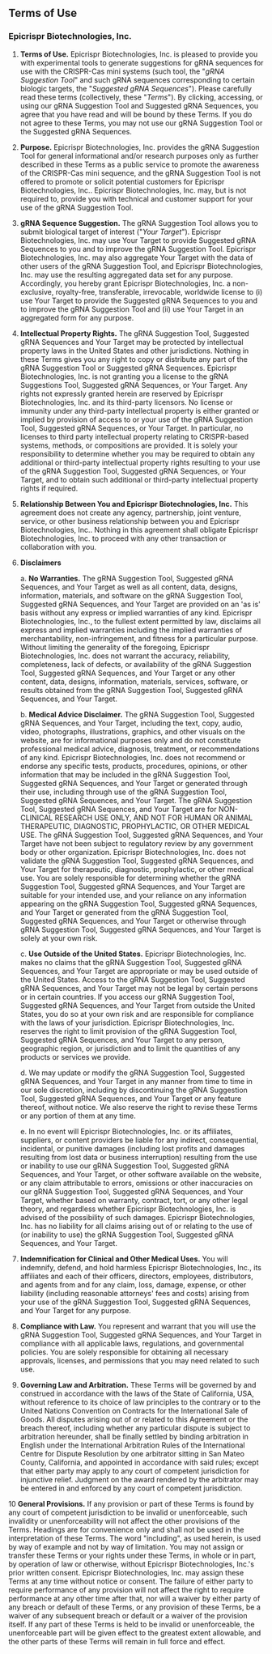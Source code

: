 ## Terms of Use

### Epicrispr Biotechnologies, Inc.

1. **Terms of Use.** Epicrispr Biotechnologies, Inc. is pleased to provide you with experimental tools to generate suggestions for gRNA sequences for use with the CRISPR-Cas mini systems (such tool, the "_gRNA Suggestion Tool_" and such gRNA sequences corresponding to certain biologic targets, the "_Suggested gRNA Sequences_"). Please carefully read these terms (collectively, these "_Terms_"). By clicking, accessing, or using our gRNA Suggestion Tool and Suggested gRNA Sequences, you agree that you have read and will be bound by these Terms. If you do not agree to these Terms, you may not use our gRNA Suggestion Tool or the Suggested gRNA Sequences.

2. **Purpose.** Epicrispr Biotechnologies, Inc. provides the gRNA Suggestion Tool for general informational and/or research purposes only as further described in these Terms as a public service to promote the awareness of the CRISPR-Cas mini sequence, and the gRNA Suggestion Tool is not offered to promote or solicit potential customers for Epicrispr Biotechnologies, Inc.. Epicrispr Biotechnologies, Inc. may, but is not required to, provide you with technical and customer support for your use of the gRNA Suggestion Tool.

3. **gRNA Sequence Suggestion.** The gRNA Suggestion Tool allows you to submit biological target of interest ("_Your Target_"). Epicrispr Biotechnologies, Inc. may use Your Target to provide Suggested gRNA Sequences to you and to improve the gRNA Suggestion Tool. Epicrispr Biotechnologies, Inc. may also aggregate Your Target with the data of other users of the gRNA Suggestion Tool, and Epicrispr Biotechnologies, Inc. may use the resulting aggregated data set for any purpose. Accordingly, you hereby grant Epicrispr Biotechnologies, Inc. a non-exclusive, royalty-free, transferable, irrevocable, worldwide license to (i) use Your Target to provide the Suggested gRNA Sequences to you and to improve the gRNA Suggestion Tool and (ii) use Your Target in an aggregated form for any purpose.

4. **Intellectual Property Rights.** The gRNA Suggestion Tool, Suggested gRNA Sequences and Your Target may be protected by intellectual property laws in the United States and other jurisdictions. Nothing in these Terms gives you any right to copy or distribute any part of the gRNA Suggestion Tool or Suggested gRNA Sequences. Epicrispr Biotechnologies, Inc. is not granting you a license to the gRNA Suggestions Tool, Suggested gRNA Sequences, or Your Target. Any rights not expressly granted herein are reserved by Epicrispr Biotechnologies, Inc. and its third-party licensors. No license or immunity under any third-party intellectual property is either granted or implied by provision of access to or your use of the gRNA Suggestion Tool, Suggested gRNA Sequences, or Your Target. In particular, no licenses to third party intellectual property relating to CRISPR-based systems, methods, or compositions are provided. It is solely your responsibility to determine whether you may be required to obtain any additional or third-party intellectual property rights resulting to your use of the gRNA Suggestion Tool, Suggested gRNA Sequences, or Your Target, and to obtain such additional or third-party intellectual property rights if required.

5. **Relationship Between You and Epicrispr Biotechnologies, Inc.** This agreement does not create any agency, partnership, joint venture, service, or other business relationship between you and Epicrispr Biotechnologies, Inc.. Nothing in this agreement shall obligate Epicrispr Biotechnologies, Inc. to proceed with any other transaction or collaboration with you.

6. **Disclaimers**

   a. **No Warranties.** The gRNA Suggestion Tool, Suggested gRNA Sequences, and Your Target as well as all content, data, designs, information, materials, and software on the gRNA Suggestion Tool, Suggested gRNA Sequences, and Your Target are provided on an 'as is' basis without any express or implied warranties of any kind. Epicrispr Biotechnologies, Inc., to the fullest extent permitted by law, disclaims all express and implied warranties including the implied warranties of merchantability, non-infringement, and fitness for a particular purpose. Without limiting the generality of the foregoing, Epicrispr Biotechnologies, Inc. does not warrant the accuracy, reliability, completeness, lack of defects, or availability of the gRNA Suggestion Tool, Suggested gRNA Sequences, and Your Target or any other content, data, designs, information, materials, services, software, or results obtained from the gRNA Suggestion Tool, Suggested gRNA Sequences, and Your Target.

   b. **Medical Advice Disclaimer.** The gRNA Suggestion Tool, Suggested gRNA Sequences, and Your Target, including the text, copy, audio, video, photographs, illustrations, graphics, and other visuals on the website, are for informational purposes only and do not constitute professional medical advice, diagnosis, treatment, or recommendations of any kind. Epicrispr Biotechnologies, Inc. does not recommend or endorse any specific tests, products, procedures, opinions, or other information that may be included in the gRNA Suggestion Tool, Suggested gRNA Sequences, and Your Target or generated through their use, including through use of the gRNA Suggestion Tool, Suggested gRNA Sequences, and Your Target. The gRNA Suggestion Tool, Suggested gRNA Sequences, and Your Target are for NON-CLINICAL RESEARCH USE ONLY, AND NOT FOR HUMAN OR ANIMAL THERAPEUTIC, DIAGNOSTIC, PROPHYLACTIC, OR OTHER MEDICAL USE. The gRNA Suggestion Tool, Suggested gRNA Sequences, and Your Target have not been subject to regulatory review by any government body or other organization. Epicrispr Biotechnologies, Inc. does not validate the gRNA Suggestion Tool, Suggested gRNA Sequences, and Your Target for therapeutic, diagnostic, prophylactic, or other medical use. You are solely responsible for determining whether the gRNA Suggestion Tool, Suggested gRNA Sequences, and Your Target are suitable for your intended use, and your reliance on any information appearing on the gRNA Suggestion Tool, Suggested gRNA Sequences, and Your Target or generated from the gRNA Suggestion Tool, Suggested gRNA Sequences, and Your Target or otherwise through gRNA Suggestion Tool, Suggested gRNA Sequences, and Your Target is solely at your own risk.

   c. **Use Outside of the United States.** Epicrispr Biotechnologies, Inc. makes no claims that the gRNA Suggestion Tool, Suggested gRNA Sequences, and Your Target are appropriate or may be used outside of the United States. Access to the gRNA Suggestion Tool, Suggested gRNA Sequences, and Your Target may not be legal by certain persons or in certain countries. If you access our gRNA Suggestion Tool, Suggested gRNA Sequences, and Your Target from outside the United States, you do so at your own risk and are responsible for compliance with the laws of your jurisdiction. Epicrispr Biotechnologies, Inc. reserves the right to limit provision of the gRNA Suggestion Tool, Suggested gRNA Sequences, and Your Target to any person, geographic region, or jurisdiction and to limit the quantities of any products or services we provide.

   d. We may update or modify the gRNA Suggestion Tool, Suggested gRNA Sequences, and Your Target in any manner from time to time in our sole discretion, including by discontinuing the gRNA Suggestion Tool, Suggested gRNA Sequences, and Your Target or any feature thereof, without notice. We also reserve the right to revise these Terms or any portion of them at any time.

   e. In no event will Epicrispr Biotechnologies, Inc. or its affiliates, suppliers, or content providers be liable for any indirect, consequential, incidental, or punitive damages (including lost profits and damages resulting from lost data or business interruption) resulting from the use or inability to use our gRNA Suggestion Tool, Suggested gRNA Sequences, and Your Target, or other software available on the website, or any claim attributable to errors, omissions or other inaccuracies on our gRNA Suggestion Tool, Suggested gRNA Sequences, and Your Target, whether based on warranty, contract, tort, or any other legal theory, and regardless whether Epicrispr Biotechnologies, Inc. is advised of the possibility of such damages. Epicrispr Biotechnologies, Inc. has no liability for all claims arising out of or relating to the use of (or inability to use) the gRNA Suggestion Tool, Suggested gRNA Sequences, and Your Target.

7. **Indemnification for Clinical and Other Medical Uses.** You will indemnify, defend, and hold harmless Epicrispr Biotechnologies, Inc., its affiliates and each of their officers, directors, employees, distributors, and agents from and for any claim, loss, damage, expense, or other liability (including reasonable attorneys' fees and costs) arising from your use of the gRNA Suggestion Tool, Suggested gRNA Sequences, and Your Target for any purpose.

8. **Compliance with Law.** You represent and warrant that you will use the gRNA Suggestion Tool, Suggested gRNA Sequences, and Your Target in compliance with all applicable laws, regulations, and governmental policies. You are solely responsible for obtaining all necessary approvals, licenses, and permissions that you may need related to such use.

9. **Governing Law and Arbitration.** These Terms will be governed by and construed in accordance with the laws of the State of California, USA, without reference to its choice of law principles to the contrary or to the United Nations Convention on Contracts for the International Sale of Goods. All disputes arising out of or related to this Agreement or the breach thereof, including whether any particular dispute is subject to arbitration hereunder, shall be finally settled by binding arbitration in English under the International Arbitration Rules of the International Centre for Dispute Resolution by one arbitrator sitting in San Mateo County, California, and appointed in accordance with said rules; except that either party may apply to any court of competent jurisdiction for injunctive relief. Judgment on the award rendered by the arbitrator may be entered in and enforced by any court of competent jurisdiction.

10 **General Provisions.** If any provision or part of these Terms is found by any court of competent jurisdiction to be invalid or unenforceable, such invalidity or unenforceability will not affect the other provisions of the Terms. Headings are for convenience only and shall not be used in the interpretation of these Terms. The word "including", as used herein, is used by way of example and not by way of limitation. You may not assign or transfer these Terms or your rights under these Terms, in whole or in part, by operation of law or otherwise, without Epicrispr Biotechnologies, Inc.'s prior written consent. Epicrispr Biotechnologies, Inc. may assign these Terms at any time without notice or consent. The failure of either party to require performance of any provision will not affect the right to require performance at any other time after that, nor will a waiver by either party of any breach or default of these Terms, or any provision of these Terms, be a waiver of any subsequent breach or default or a waiver of the provision itself. If any part of these Terms is held to be invalid or unenforceable, the unenforceable part will be given effect to the greatest extent allowable, and the other parts of these Terms will remain in full force and effect.
